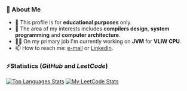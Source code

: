 ### 👦 About Me
- 🔭 This profile is for **educational purposes** only.
- 🌱 The area of my interests includes **compilers design**, **system programming** and **computer architecture**.
- 👨‍💻 On my primary job I'm currently working on **JVM** for **VLIW CPU**.
- 📫 How to reach me: [e-mail](mailto:albert.gafiyatullin@outlook.com) or [LinkedIn](https://www.linkedin.com/in/albert-gafiyatullin/).

### ⚡Statistics (_GitHub_ and _LeetCode_)
[![Top Languages Stats](https://github-readme-stats.vercel.app/api/top-langs/?username=xp10rd&layout=compact)](https://github.com/xp10rd)
[![My LeetCode Stats](https://leetcode-stats-six.vercel.app/api?username=agafiyatullin)](https://leetcode.com/agafiyatullin/)
